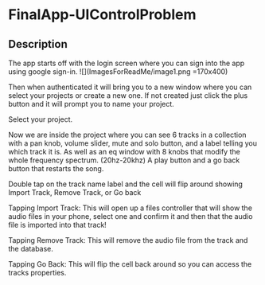 # FinalApp-UIControlProblem

## Description

The app starts off with the login screen where you can sign into the app using google sign-in.
![](ImagesForReadMe/image1.png =170x400)

Then when authenticated it will bring you to a new window where you can select your projects or create a new one. If not created just click the plus button and it will prompt you to name your project.

Select your project.

Now we are inside the project where you can see 6 tracks in a collection with a pan knob, volume slider, mute and solo button, and a label telling you which track it is.
As well as an eq window with 8 knobs that modify the whole frequency spectrum. (20hz-20khz)
A play button and a go back button that restarts the song.


Double tap on the track name label and the cell will flip around showing Import Track, Remove Track, or Go back

Tapping Import Track: This will open up a files controller that will show the audio files in your phone, select one and confirm it and then that the audio file is imported into that track!

Tapping Remove Track: This will remove the audio file from the track and the database.

Tapping Go Back: This will flip the cell back around so you can access the tracks properties.
